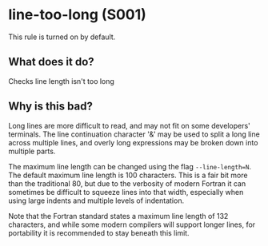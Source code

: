 # line-too-long (S001)
This rule is turned on by default.

## What does it do?
Checks line length isn't too long

## Why is this bad?
Long lines are more difficult to read, and may not fit on some developers'
terminals. The line continuation character '&' may be used to split a long line
across multiple lines, and overly long expressions may be broken down into
multiple parts.

The maximum line length can be changed using the flag `--line-length=N`. The
default maximum line length is 100 characters. This is a fair bit more than the
traditional 80, but due to the verbosity of modern Fortran it can sometimes be
difficult to squeeze lines into that width, especially when using large indents
and multiple levels of indentation.

Note that the Fortran standard states a maximum line length of 132 characters,
and while some modern compilers will support longer lines, for portability it
is recommended to stay beneath this limit.